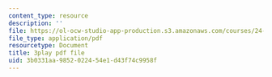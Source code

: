 ```yaml
---
content_type: resource
description: ''
file: https://ol-ocw-studio-app-production.s3.amazonaws.com/courses/24-912-black-matters-introduction-to-black-studies-spring-2017/3b0331aa9852022454e1d43f74c9958f_f9YGQZVxJ9I.pdf
file_type: application/pdf
resourcetype: Document
title: 3play pdf file
uid: 3b0331aa-9852-0224-54e1-d43f74c9958f
---
```

